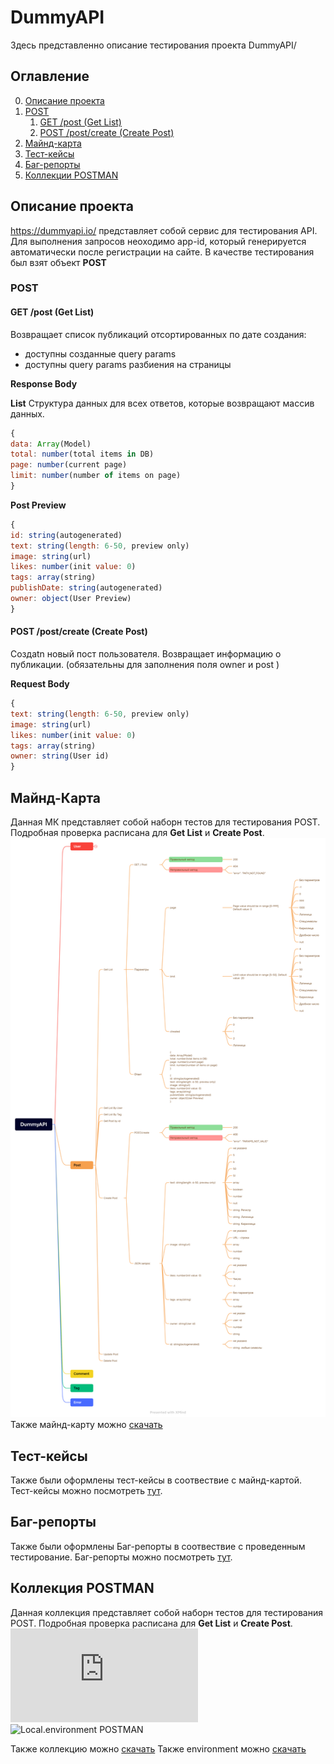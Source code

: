 # DummyAPI
Здесь представленно описание тестирования проекта DummyAPI/

## Оглавление
0. [Описание проекта](#Описание-проекта)
1. [POST](#POST)
    1. [GET /post (Get List)](#GET-/post-(Get-List))
    2. [POST /post/create (Create Post)](#POST-/post/create-(Create-Post))
2. [Майнд-карта](#Майнд-карта)
3. [Тест-кейсы](#Тест-кейсы)
4. [Баг-репорты](#Баг-репорты)
5. [Коллекции POSTMAN](#Коллекции-POSTMAN)

## Описание проекта
https://dummyapi.io/ представляет собой сервис для тестирования API. Для выполнения запросов неоходимо app-id, который генерируется автоматически после регистрации на сайте. В качестве тестирования был взят объект **POST**

### POST

#### GET /post (Get List)
Возвращает список публикаций отсортированных по дате создания:
- доступны созданные query params
- доступны query params разбиения на страницы

**Response Body**

**List**
Структура данных для всех ответов, которые возвращают массив данных.
```js
{
data: Array(Model)
total: number(total items in DB)
page: number(current page)
limit: number(number of items on page)
}
```
**Post Preview**
```js
{
id: string(autogenerated)
text: string(length: 6-50, preview only)
image: string(url)
likes: number(init value: 0)
tags: array(string)
publishDate: string(autogenerated)
owner: object(User Preview)
}
```
#### POST /post/create (Create Post)
Создаtn новый пост пользователя. Возвращает информацию о публикации.
(обязательны для заполнения поля owner и post )

**Request Body**
```js
{
text: string(length: 6-50, preview only)
image: string(url)
likes: number(init value: 0)
tags: array(string)
owner: string(User id)
}
```
## Майнд-Карта
Данная МК представляет собой наборн тестов для тестирования POST. Подробная проверка расписана для **Get List** и **Create Post**.
![Майнд-Карта](https://github.com/TanyaGL11/DummyAPI/blob/main/DummyAPI.png "МК")
Также майнд-карту можно [скачать](https://github.com/TanyaGL11/DummyAPI/blob/main/DummyAPI.xmind)

## Тест-кейсы
Также были оформлены тест-кейсы в соотвествие с майнд-картой.
Тест-кейсы можно посмотреть [тут]().

## Баг-репорты
Также были оформлены Баг-репорты в соотвествие с проведенным тестирование.
Баг-репорты можно посмотреть [тут]().

## Коллекция POSTMAN
Данная коллекция представляет собой наборн тестов для тестирования POST. Подробная проверка расписана для **Get List** и **Create Post**.
![Коллекции POSTMAN](https://github.com/TanyaGL11/DummyAPI/blob/main/POST.postman_collection.json "KP")
![Local.environment POSTMAN](https://github.com/TanyaGL11/DummyAPI/blob/main/Local.postman_environment.json"EP")

Также коллекцию можно [скачать](https://github.com/TanyaGL11/DummyAPI/blob/main/POST.postman_collection.json)
Также environment можно [скачать](https://github.com/TanyaGL11/DummyAPI/blob/main/Local.postman_environment.json)
